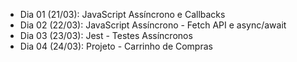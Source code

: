 - <!-- :heavy_check_mark: --> Dia 01 (21/03): JavaScript Assíncrono e Callbacks
- <!-- :heavy_check_mark: --> Dia 02 (22/03): JavaScript Assíncrono - Fetch API e async/await
- <!-- :heavy_check_mark: --> Dia 03 (23/03): Jest - Testes Assíncronos
- <!-- :heavy_check_mark: --> Dia 04 (24/03): Projeto - Carrinho de Compras